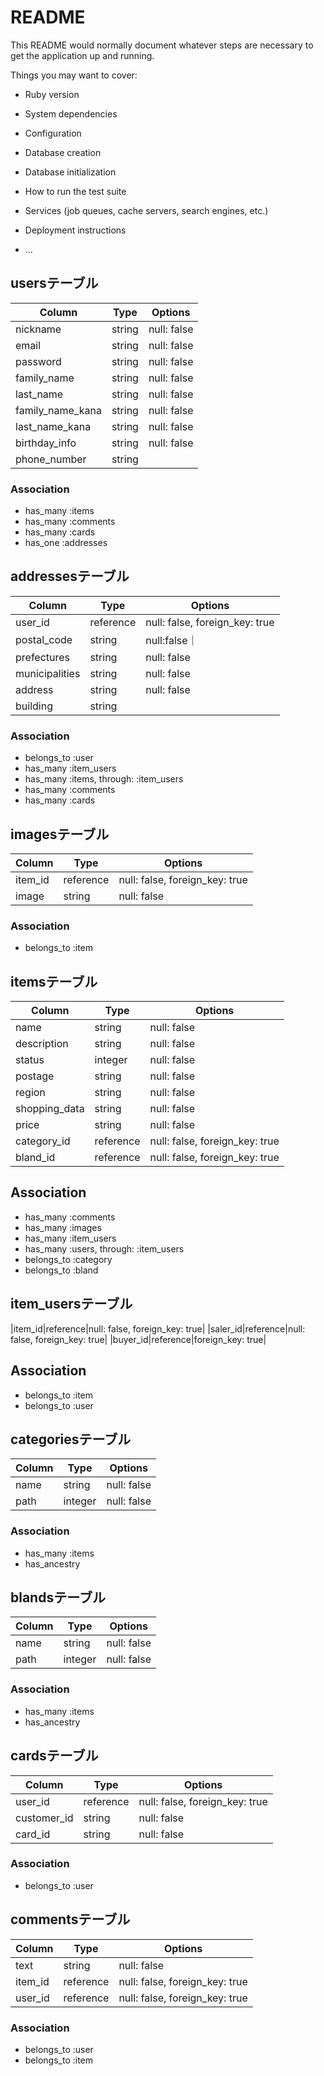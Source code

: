 # README

This README would normally document whatever steps are necessary to get the
application up and running.

Things you may want to cover:

* Ruby version

* System dependencies

* Configuration

* Database creation

* Database initialization

* How to run the test suite

* Services (job queues, cache servers, search engines, etc.)

* Deployment instructions

* ...

## usersテーブル
|Column|Type|Options|
|------|----|-------|
|nickname|string|null: false|
|email|string|null: false|
|password|string|null: false|
|family_name|string|null: false|
|last_name|string|null: false|
|family_name_kana|string|null: false|
|last_name_kana|string|null: false|
|birthday_info|string|null: false|
|phone_number|string|
### Association
- has_many :items
- has_many :comments
- has_many :cards
- has_one :addresses

## addressesテーブル
|Column|Type|Options|
|------|----|-------|
|user_id|reference|null: false, foreign_key: true|
|postal_code|string|null:false｜
|prefectures|string|null: false|
|municipalities|string|null: false|
|address|string|null: false|
|building|string|
### Association
- belongs_to :user
- has_many :item_users
- has_many :items,  through: :item_users
- has_many :comments
- has_many :cards



## imagesテーブル
|Column|Type|Options|
|------|----|-------|
|item_id|reference|null: false, foreign_key: true|
|image|string|null: false|
### Association
- belongs_to :item


## itemsテーブル
|Column|Type|Options|
|------|----|-------|
|name|string|null: false|
|description|string|null: false|
|status|integer|null: false|
|postage|string|null: false|
|region|string|null: false|
|shopping_data|string|null: false|
|price|string|null: false|
|category_id|reference|null: false, foreign_key: true|
|bland_id|reference|null: false, foreign_key: true|
## Association
- has_many :comments
- has_many :images
- has_many :item_users
- has_many :users,  through: :item_users
- belongs_to :category
- belongs_to :bland


## item_usersテーブル
|item_id|reference|null: false, foreign_key: true|
|saler_id|reference|null: false, foreign_key: true|
|buyer_id|reference|foreign_key: true|
## Association
- belongs_to :item
- belongs_to :user


## categoriesテーブル
|Column|Type|Options|
|------|----|-------|
|name|string|null: false|
|path|integer|null: false|
### Association
- has_many :items
- has_ancestry


## blandsテーブル
|Column|Type|Options|
|------|----|-------|
|name|string|null: false|
|path|integer|null: false|
### Association
- has_many :items
- has_ancestry


## cardsテーブル
|Column|Type|Options|
|------|----|-------|
|user_id|reference|null: false, foreign_key: true|
|customer_id|string|null: false|
|card_id|string|null: false|
### Association
- belongs_to :user


## commentsテーブル
|Column|Type|Options|
|------|----|-------|
|text|string|null: false|
|item_id|reference|null: false, foreign_key: true|
|user_id|reference|null: false, foreign_key: true|
### Association
- belongs_to :user
- belongs_to :item